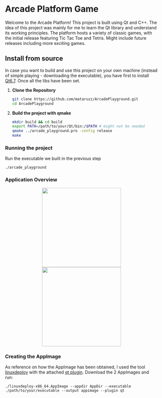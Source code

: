 # Arcade Platform Game

Welcome to the Arcade Platform! This project is built using Qt and C++. The idea of this project was mainly for me to learn the Qt library and understand its working principles. The platform hosts a variety of classic games, with the initial release featuring Tic Tac Toe and Tetris. Might include future releases including more exciting games.


## Install from source
In case you want to build and use this project on your own machine (instead of simple playing - downloading the executable), you have first to install [Qt6.7](https://doc.qt.io/qt-6/get-and-install-qt.html). Once all the libs have been set.

1. **Clone the Repository**
   ```bash
   git clone https://github.com/mataruzz/ArcadePlayground.git
   cd ArcadePlayground

2. **Build the project with qmake**
    ```bash
    mkdir build && cd build
    export PATH=/path/to/your/Qt/bin:/$PATH # might not be needed
    qmake ../arcade_playground.pro -config release
    make

### Running the project
Run the executable we built in the previous step 

```
./arcade_playground
```

### Application Overview
<p align="center">
    <img src="https://github.com/mataruzz/ArcadePlayground/blob/main/Images/TicTacToe/Samples/TicTacToe.gif" height="260">
    <img src="https://github.com/mataruzz/ArcadePlayground/blob/main/Images/Tetris/Samples/Tetris.gif" height="260">
</p>

### Creating the AppImage
As reference on how the AppImage has been obtained, I used the tool [linuxdeploy](https://github.com/linuxdeploy/linuxdeploy) with the attached [qt plugin](https://github.com/linuxdeploy/linuxdeploy-plugin-qt). Download the 2 AppImages and run:

```
./linuxdeploy-x86_64.AppImage --appdir AppDir --executable ./path/to/your/executable --output appimage --plugin qt
```



